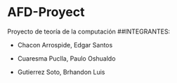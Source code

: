 # AFD-Proyect
Proyecto de teoría de la computación
##INTEGRANTES:

 - Chacon Arrospide, Edgar Santos

 - Cuaresma Puclla, Paulo Oshualdo

 - Gutierrez Soto, Brhandon Luis
